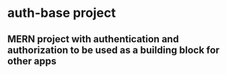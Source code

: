 # auth-base project

## MERN project with authentication and authorization to be used as a building block for other apps